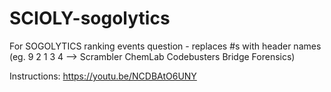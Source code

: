 # SCIOLY-sogolytics

For SOGOLYTICS ranking events question - replaces #s with header names (eg. 9 2 1 3 4 --> Scrambler ChemLab Codebusters Bridge Forensics)

Instructions: https://youtu.be/NCDBAtO6UNY
